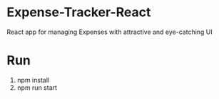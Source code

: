 # Expense-Tracker-React
React app for managing Expenses with attractive and eye-catching UI

# Run
1. npm install
2. npm run start
